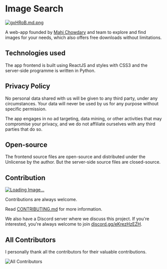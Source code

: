 # Image Search

[![gxHRoB.md.png](https://iili.io/gxHRoB.md.png)](https://freeimage.host/i/gxHRoB)

A web-app founded by [Mahi Chowdary](https://github.com/Mahich123/) and team to explore and find images for your needs, which also offers free downloads without limitations.

## Technologies used

The app frontend is built using ReactJS and styles with CSS3 and the server-side programme is written in Python.

## Privacy Policy

No personal data shared with us will be given to any third party, under any circumstances. Your data will never be used by us for any purpose without specific permission.

The app engages in no ad targeting, data mining, or other activities that may compromise your privacy, and we do not affiliate ourselves with any third parties that do so.

## Open-source

The frontend source files are open-source and distributed under the Unlicense by the author. But the server-side source files are closed-source.

## Contribution

[![Loading Image...](https://img.shields.io/github/issues/Mahich123/Image_Search?color=orange)](https://github.com/Mahich123/Image_Search/issues)

Contributions are always welcome.

Read [CONTRIBUTING.md]() for more information.

We also have a Discord server where we discuss this project. If you're interested, you're always welcome to join [discord.gg/eKrezHzEZH](https://discord.gg/eKrezHzEZH).

## All Contributors

I personally thank all the contributors for their valuable contributions.

![All Contributors](https://contributors-img.web.app/image?repo=mahich123/Image_Search)
